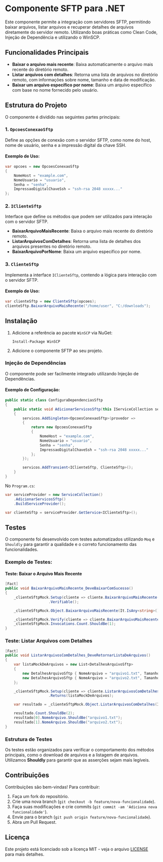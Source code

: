 
# Componente SFTP para .NET

Este componente permite a integração com servidores SFTP, permitindo baixar arquivos, listar arquivos e recuperar detalhes de arquivos diretamente do servidor remoto. Utilizando boas práticas como Clean Code, Injeção de Dependência e utilizando o WinSCP.

## Funcionalidades Principais

- **Baixar o arquivo mais recente**: Baixa automaticamente o arquivo mais recente do diretório remoto.
- **Listar arquivos com detalhes**: Retorna uma lista de arquivos no diretório remoto, com informações sobre nome, tamanho e data de modificação.
- **Baixar um arquivo específico por nome**: Baixa um arquivo específico com base no nome fornecido pelo usuário.

## Estrutura do Projeto

O componente é dividido nas seguintes partes principais:

### 1. `OpcoesConexaoSftp`
Define as opções de conexão com o servidor SFTP, como nome do host, nome de usuário, senha e a impressão digital da chave SSH.

#### Exemplo de Uso:
```csharp
var opcoes = new OpcoesConexaoSftp
{
    NomeHost = "example.com",
    NomeUsuario = "usuario",
    Senha = "senha",
    ImpressaoDigitalChaveSsh = "ssh-rsa 2048 xxxxx..."
};
```

### 2. `IClienteSftp`
Interface que define os métodos que podem ser utilizados para interação com o servidor SFTP.

- **BaixarArquivoMaisRecente**: Baixa o arquivo mais recente do diretório remoto.
- **ListarArquivosComDetalhes**: Retorna uma lista de detalhes dos arquivos presentes no diretório remoto.
- **BaixarArquivoPorNome**: Baixa um arquivo específico por nome.

### 3. `ClienteSftp`
Implementa a interface `IClienteSftp`, contendo a lógica para interação com o servidor SFTP.

#### Exemplo de Uso:
```csharp
var clienteSftp = new ClienteSftp(opcoes);
clienteSftp.BaixarArquivoMaisRecente("/home/user", "C:/downloads");
```

## Instalação

1. Adicione a referência ao pacote `WinSCP` via NuGet:
   ```
   Install-Package WinSCP
   ```

2. Adicione o componente SFTP ao seu projeto.

### Injeção de Dependências

O componente pode ser facilmente integrado utilizando Injeção de Dependências.

#### Exemplo de Configuração:

```csharp
public static class ConfiguraDependenciasSftp
{
    public static void AdicionarServicosSftp(this IServiceCollection servicos)
    {
        servicos.AddSingleton<OpcoesConexaoSftp>(provedor =>
        {
            return new OpcoesConexaoSftp
            {
                NomeHost = "example.com",
                NomeUsuario = "usuario",
                Senha = "senha",
                ImpressaoDigitalChaveSsh = "ssh-rsa 2048 xxxxx..."
            };
        });

        servicos.AddTransient<IClienteSftp, ClienteSftp>();
    }
}
```

No `Program.cs`:

```csharp
var serviceProvider = new ServiceCollection()
    .AdicionarServicosSftp()
    .BuildServiceProvider();

var clienteSftp = serviceProvider.GetService<IClienteSftp>();
```

## Testes

O componente foi desenvolvido com testes automatizados utilizando `Moq` e `Shouldly` para garantir a qualidade e o correto funcionamento das funcionalidades.

### Exemplo de Testes:

#### Teste: Baixar o Arquivo Mais Recente
```csharp
[Fact]
public void BaixarArquivoMaisRecente_DeveBaixarComSucesso()
{
    _clienteSftpMock.Setup(cliente => cliente.BaixarArquivoMaisRecente(It.IsAny<string>(), It.IsAny<string>()))
                    .Verifiable();

    _clienteSftpMock.Object.BaixarArquivoMaisRecente(It.IsAny<string>(), It.IsAny<string>());

    _clienteSftpMock.Verify(cliente => cliente.BaixarArquivoMaisRecente(It.IsAny<string>(), It.IsAny<string>()), Times.Once);
    _clienteSftpMock.Invocations.Count.ShouldBe(1);
}
```

### Teste: Listar Arquivos com Detalhes
```csharp
[Fact]
public void ListarArquivosComDetalhes_DeveRetornarListaDeArquivos()
{
    var listaMockDeArquivos = new List<DetalhesArquivoSftp>
    {
        new DetalhesArquivoSftp { NomeArquivo = "arquivo1.txt", Tamanho = 1000, UltimaModificacao = DateTime.Now },
        new DetalhesArquivoSftp { NomeArquivo = "arquivo2.txt", Tamanho = 2000, UltimaModificacao = DateTime.Now }
    };

    _clienteSftpMock.Setup(cliente => cliente.ListarArquivosComDetalhes(It.IsAny<string>()))
                    .Returns(listaMockDeArquivos);

    var resultado = _clienteSftpMock.Object.ListarArquivosComDetalhes(It.IsAny<string>());

    resultado.Count.ShouldBe(2);
    resultado[0].NomeArquivo.ShouldBe("arquivo1.txt");
    resultado[1].NomeArquivo.ShouldBe("arquivo2.txt");
}
```

### Estrutura de Testes

Os testes estão organizados para verificar o comportamento dos métodos principais, como o download de arquivos e a listagem de arquivos. Utilizamos **Shouldly** para garantir que as asserções sejam mais legíveis.

## Contribuições

Contribuições são bem-vindas! Para contribuir:

1. Faça um fork do repositório.
2. Crie uma nova branch (`git checkout -b feature/nova-funcionalidade`).
3. Faça suas modificações e crie commits (`git commit -am 'Adiciona nova funcionalidade'`).
4. Envie para o branch (`git push origin feature/nova-funcionalidade`).
5. Abra um Pull Request.

## Licença

Este projeto está licenciado sob a licença MIT - veja o arquivo [LICENSE](LICENSE) para mais detalhes.
